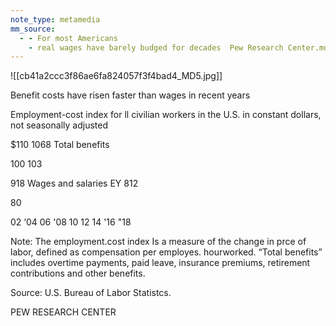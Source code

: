 ```yaml
---
note_type: metamedia
mm_source:
  - - For most Americans
    - real wages have barely budged for decades  Pew Research Center.md
---
```


![[cb41a2ccc3f86ae6fa824057f3f4bad4_MD5.jpg]]

Benefit costs have risen faster than
wages in recent years

Employment-cost index for ll civilian
workers in the U.S. in constant dollars, not
seasonally adjusted

$110 1068
Total benefits

100 103

918 Wages and salaries
EY
812

80

02 ‘04 06 '08 10 12 14 '16 "18

Note: The employment.cost index Is a measure of the change
in prce of labor, defined as compensation per employes.
hourworked. “Total benefits” includes overtime payments,
paid leave, insurance premiums, retirement contributions
and other benefits.

Source: U.S. Bureau of Labor Statistcs.

PEW RESEARCH CENTER

